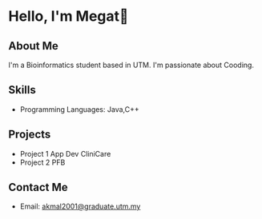# Hello, I'm Megat👋


## About Me

I'm a Bioinformatics student based in UTM. I'm passionate about Cooding.

## Skills

- Programming Languages: Java,C++

## Projects

- Project 1 App Dev CliniCare
- Project 2 PFB


## Contact Me

- Email: akmal2001@graduate.utm.my
